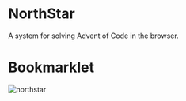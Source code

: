 # NorthStar

A system for solving Advent of Code in the browser.

# Bookmarklet

![northstar](javascript:(function()%7Bfunction%20runWithPeer(userFunction%2C%20second%2C%20third)%20%7B%0A%20%20%20%20document.querySelectorAll(%22.northstar%22).forEach(e%20%3D%3E%20e.remove())%3B%0A%20%20%20%20const%20script%20%3D%20document.createElement(%22script%22)%3B%0A%20%20%20%20script.type%20%3D%20%22module%22%3B%0A%20%20%20%20script.className%20%3D%20'northstar'%3B%0A%20%20%20%20const%20importPeer%20%3D%20%60import%20%7BPeer%7D%20from%20%22https%3A%2F%2Fesm.sh%2Fpeerjs%401.5.4%3Fbundle-deps%22%3B%5Cn%60%3B%0A%20%20%20%20let%20funct%20%3D%20userFunction.toString()%0A%20%20%20%20%20%20.replace(%22SECOND%22%2C%20second)%0A%20%20%20%20%20%20.replace(%22THIRD%22%2C%20third)%3B%0A%20%20%20%20script.innerHTML%20%3D%20%60%24%7BimportPeer%7D(%24%7Bfunct%7D)()%3B%60%3B%0A%20%20%20%20document.body.appendChild(script)%3B%0A%20%20%7D%0A%20%20%0A%20%20function%20buildFunctionCall(funct%2C%20arg)%20%7B%0A%20%20%20%20%20%20arg%20%3D%20(arg)%20%3F%20arg%20%3A%20%22%22%3B%0A%20%20%20%20return%20%60(%24%7Bfunct.toString()%7D)(%24%7Barg%7D)%60%3B%0A%20%20%7D%0A%20%20%0A%20%20function%20northStar(userFunction%2C%20pid)%20%7B%0A%20%20%20%20%20%20let%20Peer%20%3D%20()%20%3D%3E%20%7B%7D%3B%20%2F%2F%20temp%20def%0A%20%20%20%20%20%20let%20SECOND%20%3D%20%22%22%3B%20%2F%2F%20temp%20def%0A%20%20%20%20%20%20if%20(pid)%20%7B%0A%20%20%20%20%20%20%20%20%20%20%2F%2F%20Connect%20with%20peer%20and%20call%20userFunction%20with%20response%0A%20%20%20%20%20%20%20%20%20%20runWithPeer(()%20%3D%3E%20%7B%0A%20%20%20%20%20%20%20%20%20%20%20%20const%20peer%20%3D%20new%20Peer()%3B%0A%20%20%20%20%20%20%20%20%20%20%20%20peer.on('open'%2C%20_%20%3D%3E%20%7B%0A%20%20%20%20%20%20%20%20%20%20%20%20%20%20const%20conn%20%3D%20peer.connect(%22SECOND%22)%3B%0A%20%20%20%20%20%20%20%20%20%20%20%20%20%20conn.on('data'%2C%20(data)%20%3D%3E%20%7B%0A%20%20%20%20%20%20%20%20%20%20%20%20%20%20%20%20THIRD%0A%20%20%20%20%20%20%20%20%20%20%20%20%20%20%7D)%3B%0A%20%20%20%20%20%20%20%20%20%20%20%20%7D)%3B%0A%20%20%20%20%20%20%20%20%20%20%7D%2C%20pid%2C%20buildFunctionCall(userFunction%2C%20'data'))%3B%0A%20%20%0A%20%20%20%20%20%20%7D%20else%20%7B%0A%20%20%20%20%20%20%20%20%20%20%2F%2F%20Listen%20for%20connection%20and%20respond%20with%20userFunction%0A%20%20%20%20%20%20%20%20%20%20runWithPeer(()%20%3D%3E%20%7B%0A%20%20%20%20%20%20%20%20%20%20%20%20const%20peer%20%3D%20new%20Peer()%3B%0A%20%20%20%20%20%20%20%20%20%20%20%20peer.on('open'%2C%20(id)%20%3D%3E%20%7B%0A%20%20%20%20%20%20%20%20%20%20%20%20%20%20console.log(id)%3B%0A%20%20%20%20%20%20%20%20%20%20%20%20%7D)%3B%0A%20%20%20%20%20%20%20%20%20%20%20%20peer.on('connection'%2C%20(conn)%20%3D%3E%20%7B%0A%20%20%20%20%20%20%20%20%20%20%20%20%20%20conn.on('open'%2C%20()%20%3D%3E%20%7B%0A%20%20%20%20%20%20%20%20%20%20%20%20%20%20%20%20%20%20conn.send(SECOND)%3B%0A%20%20%20%20%20%20%20%20%20%20%20%20%20%20%7D)%3B%0A%20%20%20%20%20%20%20%20%20%20%7D)%3B%0A%20%20%20%20%20%20%7D%2C%20buildFunctionCall(userFunction))%3B%0A%20%20%20%20%20%20%7D%0A%20%20%7D%7D)()%3B)
